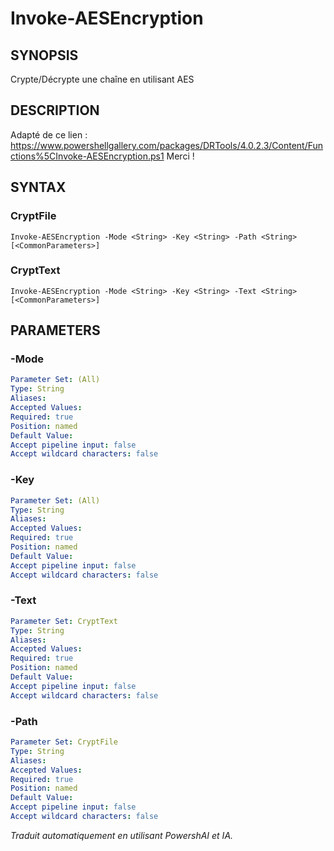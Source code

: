 ﻿---
external help file: powershai-help.xml
schema: 2.0.0
powershai: true
---

# Invoke-AESEncryption

## SYNOPSIS <!--!= @#Synop !-->
Crypte/Décrypte une chaîne en utilisant AES

## DESCRIPTION <!--!= @#Desc !-->
Adapté de ce lien : https://www.powershellgallery.com/packages/DRTools/4.0.2.3/Content/Functions%5CInvoke-AESEncryption.ps1
Merci !

## SYNTAX <!--!= @#Syntax !-->

### CryptFile
```
Invoke-AESEncryption -Mode <String> -Key <String> -Path <String> [<CommonParameters>]
```

### CryptText
```
Invoke-AESEncryption -Mode <String> -Key <String> -Text <String> [<CommonParameters>]
```

## PARAMETERS <!--!= @#Params !-->

### -Mode

```yml
Parameter Set: (All)
Type: String
Aliases: 
Accepted Values: 
Required: true
Position: named
Default Value: 
Accept pipeline input: false
Accept wildcard characters: false
```

### -Key

```yml
Parameter Set: (All)
Type: String
Aliases: 
Accepted Values: 
Required: true
Position: named
Default Value: 
Accept pipeline input: false
Accept wildcard characters: false
```

### -Text

```yml
Parameter Set: CryptText
Type: String
Aliases: 
Accepted Values: 
Required: true
Position: named
Default Value: 
Accept pipeline input: false
Accept wildcard characters: false
```

### -Path

```yml
Parameter Set: CryptFile
Type: String
Aliases: 
Accepted Values: 
Required: true
Position: named
Default Value: 
Accept pipeline input: false
Accept wildcard characters: false
```


<!--PowershaiAiDocBlockStart-->
_Traduit automatiquement en utilisant PowershAI et IA._
<!--PowershaiAiDocBlockEnd-->
